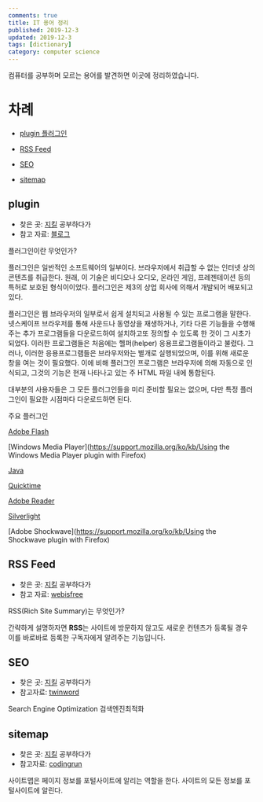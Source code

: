 ```yaml
---
comments: true
title: IT 용어 정리
published: 2019-12-3
updated: 2019-12-3
tags: [dictionary]
category: computer science
---
```


컴퓨터를 공부하며 모르는 용어를 발견하면 이곳에 정리하였습니다.

# 차례

- [plugin 플러그인](#plugin)

- [RSS Feed](#RSS-Feed)

- [SEO](#SEO)

- [sitemap](#sitemap)



## plugin

- 찾은 곳: [지킬](https://jekyllrb.com/docs/step-by-step/10-deployment/) 공부하다가
- 참고 자료: [블로그](https://m.blog.naver.com/PostView.nhn?blogId=seoeundeok&logNo=20182262283&proxyReferer=https%3A%2F%2Fwww.google.com%2F)

플러그인이란 무엇인가?

플러그인은 일반적인 소프트웨어의 일부이다. 브라우저에서 취급할 수 없는 인터넷 상의 콘텐츠를 취급한다. 원래, 이 기술은 비디오나 오디오, 온라인 게임, 프레젠테이션 등의 특허로 보호된 형식이이었다. 플러그인은 제3의 상업 회사에 의해서 개발되어 배포되고 있다.

플러그인은 웹 브라우저의 일부로서 쉽게 설치되고 사용될 수 있는 프로그램을 말한다. 넷스케이프 브라우저를 통해 사운드나 동영상을 재생하거나, 기타 다른 기능들을 수행해주는 추가 프로그램들을 다운로드하여 설치하고또 정의할 수 있도록 한 것이 그 시초가 되었다. 이러한 프로그램들은 처음에는 헬퍼(helper) 응용프로그램들이라고 불렸다. 그러나, 이러한 응용프로그램들은 브라우저와는 별개로 실행되었으며, 이를 위해 새로운 창을 여는 것이 필요했다. 이에 비해 플러그인 프로그램은 브라우저에 의해 자동으로 인식되고, 그것의 기능은 현재 나타나고 있는 주 HTML 파일 내에 통합된다.

대부분의 사용자들은 그 모든 플러그인들을 미리 준비할 필요는 없으며, 다만 특정 플러그인이 필요한 시점마다 다운로드하면 된다.

주요 플러그인

[Adobe Flash](https://support.mozilla.org/ko/kb/keep-flash-up-to-date-and-troubleshoot-problems)

[Windows Media Player](https://support.mozilla.org/ko/kb/Using the Windows Media Player plugin with Firefox)

[Java](https://support.mozilla.org/ko/kb/use-java-plugin-to-view-interactive-content)

[Quicktime](https://support.mozilla.org/ko/kb/quicktime-plugin-play-audio-and-video)

[Adobe Reader](https://support.mozilla.org/ko/kb/use-adobe-reader-plugin-view-or-download-pdf-files)

[Silverlight](https://support.mozilla.org/ko/kb/use-silverlight-plugin-play-audio-and-video)

[Adobe Shockwave](https://support.mozilla.org/ko/kb/Using the Shockwave plugin with Firefox)



## RSS Feed

- 찾은 곳: [지킬](https://jekyllrb.com/docs/step-by-step/10-deployment/) 공부하다가
- 참고 자료: [webisfree](https://webisfree.com/2014-08-11/rss-feed%EB%9E%80-rss%EC%9D%98-%EC%9E%A5%EC%A0%90-%EB%B0%8F-%EB%B8%94%EB%A1%9C%EA%B7%B8-%EA%B2%80%EC%83%89%EC%97%94%EC%A7%84%EC%97%90-%EB%93%B1%EB%A1%9D%ED%95%98%EA%B8%B0)

RSS(Rich Site Summary)는 무엇인가?

간략하게 설명하자면 **RSS**는 사이트에 방문하지 않고도 새로운 컨텐츠가 등록될 경우 이를 바로바로 등록한 구독자에게 알려주는 기능입니다.



## SEO

- 찾은 곳: [지킬](https://jekyllrb.com/docs/step-by-step/10-deployment/) 공부하다가
- 참고자료: [twinword](https://www.twinword.co.kr/blog/search-engine-optimization-guide/)

Search Engine Optimization 검색엔진최적화



## sitemap

- 찾은 곳: [지킬](https://jekyllrb.com/docs/step-by-step/10-deployment/) 공부하다가
- 참고자료: [codingrun](https://codingrun.com/16)

사이트맵은 페이지 정보를 포털사이트에 알리는 역할을 한다. 사이트의 모든 정보를 포털사이트에 알린다.
